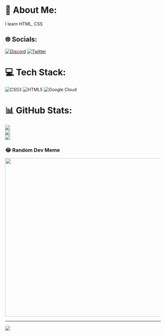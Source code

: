 # 💫 About Me:
 I learn HTML, CSS


## 🌐 Socials:
[![Discord](https://img.shields.io/badge/Discord-%237289DA.svg?logo=discord&logoColor=white)](https://discord.gg/nemel1dasx) [![Twitter](https://img.shields.io/badge/Twitter-%231DA1F2.svg?logo=Twitter&logoColor=white)](https://twitter.com/@Fejm13) 

# 💻 Tech Stack:
![CSS3](https://img.shields.io/badge/css3-%231572B6.svg?style=for-the-badge&logo=css3&logoColor=white) ![HTML5](https://img.shields.io/badge/html5-%23E34F26.svg?style=for-the-badge&logo=html5&logoColor=white) ![Google Cloud](https://img.shields.io/badge/Google%20Cloud-%234285F4.svg?style=for-the-badge&logo=google-cloud&logoColor=white)
# 📊 GitHub Stats:
![](https://github-readme-stats.vercel.app/api?username=nemel1dasx&theme=onedark&hide_border=false&include_all_commits=false&count_private=false)<br/>
![](https://github-readme-streak-stats.herokuapp.com/?user=nemel1dasx&theme=onedark&hide_border=false)<br/>
![](https://github-readme-stats.vercel.app/api/top-langs/?username=nemel1dasx&theme=onedark&hide_border=false&include_all_commits=false&count_private=false&layout=compact)

### 😂 Random Dev Meme
<img src="https://rm.up.railway.app/" width="512px"/>

---
[![](https://visitcount.itsvg.in/api?id=nemel1dasx&icon=0&color=7)](https://visitcount.itsvg.in)
